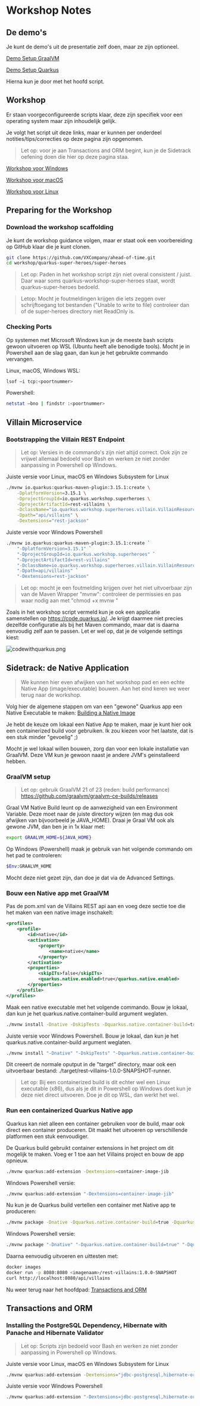 # Workshop Notes

## De demo's

Je kunt de demo's uit de presentatie zelf doen, maar ze zijn optioneel.

[Demo Setup GraalVM](https://github.com/VXCompany/ahead-of-time/tree/main/demo-setup-graalvm)

[Demo Setup Quarkus](https://github.com/VXCompany/ahead-of-time/tree/main/demo-setup-quarkus)

Hierna kun je door met het hoofd script.

## Workshop

Er staan voorgeconfigureerde scripts klaar, deze zijn specifiek voor een operating system maar zijn inhoudelijk gelijk.

Je volgt het script uit deze links, maar er kunnen per onderdeel notities/tips/correcties op deze pagina zijn opgenomen.

> Let op: voor je aan Transactions and ORM begint, kun je de Sidetrack oefening doen die hier op deze pagina staa.

[Workshop voor Windows](https://quarkus.io/quarkus-workshops/super-heroes/variants/os-windows-ai-false-azure-false-cli-false-container-true-contract-testing-false-extension-false-kubernetes-true-messaging-false-native-false-observability-false/spine.html)

[Workshop voor macOS](https://quarkus.io/quarkus-workshops/super-heroes/variants/os-mac-ai-false-azure-false-cli-false-container-true-contract-testing-false-extension-false-kubernetes-true-messaging-false-native-false-observability-false/spine.html)

[Workshop voor Linux](https://quarkus.io/quarkus-workshops/super-heroes/variants/os-linux-ai-false-azure-false-cli-false-container-true-contract-testing-false-extension-false-kubernetes-true-messaging-false-native-false-observability-false/spine.html)

## Preparing for the Workshop

### Download the workshop scaffolding

Je kunt de workshop guidance volgen, maar er staat ook een voorbereiding op GitHub klaar die je kunt clonen.

```bash
git clone https://github.com/VXCompany/ahead-of-time.git
cd workshop/quarkus-super-heroes/super-heroes
```

> Let op: Paden in het workshop script zijn niet overal consistent / juist. Daar waar soms quarkus-workshop-super-heroes staat, wordt quarkus-super-heroes bedoeld.

> Letop: Mocht je foutmeldingen krijgen die iets zeggen over schrijftoegang tot bestanden ("Unable to write to file) controleer dan of de super-heroes directory niet ReadOnly is.

### Checking Ports

Op systemen met Microsoft Windows kun je de meeste bash scripts gewoon uitvoeren op WSL (Ubuntu heeft alle benodigde tools). Mocht je in Powershell aan de slag gaan, dan kun je het gebruikte commando vervangen.

Linux, macOS, Windows WSL:

```bash
lsof –i tcp:<poortnummer>
```

Powershell:

```bash
netstat –bno | findstr :<poortnummer>
```

## Villain Microservice

### Bootstrapping the Villain REST Endpoint

> Let op: Versies in de commando's zijn niet altijd correct. Ook zijn ze vrijwel allemaal bedoeld voor Bash en werken ze niet zonder aanpassing in Powershell op Windows.

Juiste versie voor Linux, macOS en Windows Subsystem for Linux

```bash
./mvnw io.quarkus:quarkus-maven-plugin:3.15.1:create \
    -DplatformVersion=3.15.1 \
    -DprojectGroupId=io.quarkus.workshop.superheroes \
    -DprojectArtifactId=rest-villains \
    -DclassName="io.quarkus.workshop.superheroes.villain.VillainResource" \
    -Dpath="api/villains" \
    -Dextensions="rest-jackson"
```

Juiste versie voor Windows Powershell

```bash
./mvnw io.quarkus:quarkus-maven-plugin:3.15.1:create `
    "-DplatformVersion=3.15.1" `
    "-DprojectGroupId=io.quarkus.workshop.superheroes" `
    "-DprojectArtifactId=rest-villains" `
    "-DclassName=io.quarkus.workshop.superheroes.villain.VillainResource" `
    "-Dpath=api/villains" `
    "-Dextensions=rest-jackson"
```

> Let op: mocht je een foutmelding krijgen over het niet uitvoerbaar zijn van de Maven Wrapper "mvnw": controleer de permissies en pas waar nodig aan met "chmod +x mvnw
"

Zoals in het workshop script vermeld kun je ook een applicatie samenstellen op <https://code.quarkus.io/>. Je krijgt daarmee niet precies dezelfde configuratie als bij het Maven commando, maar dat is daarna eenvoudig zelf aan te passen. Let er wel op, dat je de volgende settings kiest:

![codewithquarkus.png](../docs/codewithquarkus.png)

## Sidetrack: de Native Application

> We kunnen hier even afwijken van het workshop pad en een echte Native App (image/executable) bouwen. Aan het eind keren we weer terug naar de workshop.

Volg hier de algemene stappen om van een "gewone" Quarkus app een Native Executable te maken:
[Building a Native Image](https://quarkus.io/guides/building-native-image)

Je hebt de keuze om lokaal een Native App te maken, maar je kunt hier ook een containerized build voor gebruiken.
Ik zou kiezen voor het laatste, dat is een stuk minder "gevoelig" ;)

Mocht je wel lokaal willen bouwen, zorg dan voor een lokale installatie van GraalVM. Deze VM kun je gewoon naast je andere JVM's geinstalleerd hebben.

### GraalVM setup

> Let op: gebruik GraalVM 21 of 23 (reden: build performance)
<https://github.com/graalvm/graalvm-ce-builds/releases>

Graal VM Native Build leunt op de aanwezigheid van een Environment Variable. Deze moet naar de juiste directory wijzen (en mag dus ook afwijken van bijvoorbeeld je JAVA_HOME). Draai je Graal VM ook als gewone JVM, dan ben je in 1x klaar met:

```bash
export GRAALVM_HOME=${JAVA_HOME}
```

Op Windows (Powershell) maak je gebruik van het volgende commando om het pad te controleren:

```bash
$Env:GRAALVM_HOME
```

Mocht deze niet gezet zijn, dan doe je dat via de Advanced Settings.

### Bouw een Native app met GraalVM

Pas de pom.xml van de Villains REST api aan en voeg deze sectie toe die het maken van een native image inschakelt:

```xml
<profiles>
    <profile>
        <id>native</id>
        <activation>
            <property>
                <name>native</name>
            </property>
        </activation>
        <properties>
            <skipITs>false</skipITs>
            <quarkus.native.enabled>true</quarkus.native.enabled>
        </properties>
    </profile>
</profiles>
```

Maak een native executable met het volgende commando. 
Bouw je lokaal, dan kun je het quarkus.native.container-build argument weglaten.

```bash
./mvnw install -Dnative -DskipTests -Dquarkus.native.container-build=true
```

Juiste versie voor Windows Powershell.
Bouw je lokaal, dan kun je het quarkus.native.container-build argument weglaten.

```bash
./mvnw install "-Dnative" "-DskipTests" "-Dquarkus.native.container-build=true"
```

Dit creeert de normale oputput in de "target" directory, maar ook een uitvoerbaar bestand: ./target/rest-villains-1.0.0-SNAPSHOT-runner.

> Let op: Bij een containerized build is dit echter wel een Linux executable (x86), dus als je dit in Powershell op Windows doet kun je deze niet direct uitvoeren. Doe je dit op WSL, dan werkt het wel.

### Run een containerized Quarkus Native app

Quarkus kan niet alleen een container gebruiken voor de build, maar ook direct een container produceren. Dit maakt het uitvoeren op verschillende platformen een stuk eenvoudiger.

De Quarkus build gebruikt container extensions in het project om dit mogelijk te maken. Voeg er 1 toe aan het Villains project en bouw de app opnieuw.

```bash
./mvnw quarkus:add-extension -Dextensions=container-image-jib
```

Windows Powershell versie:

```bash
./mvnw quarkus:add-extension "-Dextensions=container-image-jib"
```

Nu kun je de Quarkus build vertellen een container met Native app te produceren:

```bash
./mvnw package -Dnative -Dquarkus.native.container-build=true -Dquarkus.container-image.build=true
```

Windows Powershell versie:

```bash
./mvnw package "-Dnative" "-Dquarkus.native.container-build=true" "-Dquarkus.container-image.build=true"
```

Daarna eenvoudig uitvoeren en uittesten met:

```bash
docker images
docker run -p 8080:8080 <imagenaam>/rest-villains:1.0.0-SNAPSHOT
curl http://localhost:8080/api/villains
```

Nu weer terug naar het hoofdpad: [Transactions and ORM](https://quarkus.io/quarkus-workshops/super-heroes/variants/os-windows-ai-false-azure-false-cli-false-container-true-contract-testing-false-extension-false-kubernetes-true-messaging-false-native-false-observability-false/spine.html#rest-transaction-orm)

## Transactions and ORM

### Installing the PostgreSQL Dependency, Hibernate with Panache and Hibernate Validator

> Let op: Scripts zijn bedoeld voor Bash en werken ze niet zonder aanpassing in Powershell op Windows.

Juiste versie voor Linux, macOS en Windows Subsystem for Linux

```bash
./mvnw quarkus:add-extension -Dextensions="jdbc-postgresql,hibernate-orm-panache,hibernate-validator"
```

Juiste versie voor Windows Powershell

```bash
./mvnw quarkus:add-extension "-Dextensions=jdbc-postgresql,hibernate-orm-panache,hibernate-validator"
```
